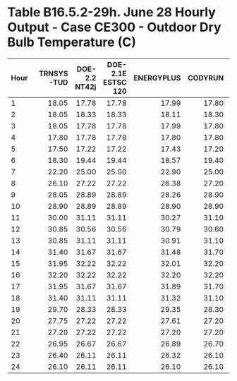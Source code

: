 # Table B16.5.2-29h. June 28 Hourly Output - Case CE300 - Outdoor Dry Bulb Temperature (C)
| Hour | TRNSYS-TUD | DOE-2.2 NT42j | DOE-2.1E ESTSC 120 | ENERGYPLUS | CODYRUN | HOT3000 |     |   Min |   Max |  Mean | Dev % $$ |     | TEST 0.0.0 | 
|:---- | ----------:| -------------:| ------------------:| ----------:| -------:| -------:| ---:| -----:| -----:| -----:| --------:| ---:| ----------:| 
| 1    |      18.05 |         17.78 |              17.78 |      17.99 |   17.80 |   17.80 |     | 17.78 | 18.05 | 17.87 |      1.5 |     |      17.78 | 
| 2    |      18.05 |         18.33 |              18.33 |      18.11 |   18.30 |   18.30 |     | 18.05 | 18.33 | 18.24 |      1.6 |     |      18.33 | 
| 3    |      18.05 |         17.78 |              17.78 |      17.99 |   17.80 |   17.80 |     | 17.78 | 18.05 | 17.87 |      1.5 |     |      17.78 | 
| 4    |      17.80 |         17.78 |              17.78 |      17.80 |   17.80 |   17.80 |     | 17.78 | 17.80 | 17.79 |      0.1 |     |      17.78 | 
| 5    |      17.50 |         17.22 |              17.22 |      17.43 |   17.20 |   17.20 |     | 17.20 | 17.50 | 17.29 |      1.7 |     |      17.22 | 
| 6    |      18.30 |         19.44 |              19.44 |      18.57 |   19.40 |   19.40 |     | 18.30 | 19.44 | 19.09 |      6.0 |     |      19.44 | 
| 7    |      22.20 |         25.00 |              25.00 |      22.90 |   25.00 |   25.00 |     | 22.20 | 25.00 | 24.18 |     11.6 |     |      25.00 | 
| 8    |      26.10 |         27.22 |              27.22 |      26.38 |   27.20 |   27.20 |     | 26.10 | 27.22 | 26.89 |      4.2 |     |      27.22 | 
| 9    |      28.05 |         28.89 |              28.89 |      28.26 |   28.90 |   28.90 |     | 28.05 | 28.90 | 28.65 |      3.0 |     |      28.89 | 
| 10   |      28.90 |         28.89 |              28.89 |      28.90 |   28.90 |   28.90 |     | 28.89 | 28.90 | 28.90 |      0.0 |     |      28.89 | 
| 11   |      30.00 |         31.11 |              31.11 |      30.27 |   31.10 |   31.10 |     | 30.00 | 31.11 | 30.78 |      3.6 |     |      31.11 | 
| 12   |      30.85 |         30.56 |              30.56 |      30.79 |   30.60 |   30.60 |     | 30.56 | 30.85 | 30.66 |      1.0 |     |      30.56 | 
| 13   |      30.85 |         31.11 |              31.11 |      30.91 |   31.10 |   31.10 |     | 30.85 | 31.11 | 31.03 |      0.8 |     |      31.11 | 
| 14   |      31.40 |         31.67 |              31.67 |      31.48 |   31.70 |   31.70 |     | 31.40 | 31.70 | 31.60 |      0.9 |     |      31.67 | 
| 15   |      31.95 |         32.22 |              32.22 |      32.01 |   32.20 |   32.20 |     | 31.95 | 32.22 | 32.13 |      0.8 |     |      32.22 | 
| 16   |      32.20 |         32.22 |              32.22 |      32.20 |   32.20 |   32.20 |     | 32.20 | 32.22 | 32.21 |      0.1 |     |      32.22 | 
| 17   |      31.95 |         31.67 |              31.67 |      31.89 |   31.70 |   31.70 |     | 31.67 | 31.95 | 31.76 |      0.9 |     |      31.67 | 
| 18   |      31.40 |         31.11 |              31.11 |      31.32 |   31.10 |   31.10 |     | 31.10 | 31.40 | 31.19 |      1.0 |     |      31.11 | 
| 19   |      29.70 |         28.33 |              28.33 |      29.35 |   28.30 |   28.30 |     | 28.30 | 29.70 | 28.72 |      4.9 |     |      28.33 | 
| 20   |      27.75 |         27.22 |              27.22 |      27.61 |   27.20 |   27.20 |     | 27.20 | 27.75 | 27.37 |      2.0 |     |      27.22 | 
| 21   |      27.20 |         27.22 |              27.22 |      27.20 |   27.20 |   27.20 |     | 27.20 | 27.22 | 27.21 |      0.1 |     |      27.22 | 
| 22   |      26.95 |         26.67 |              26.67 |      26.89 |   26.70 |   26.70 |     | 26.67 | 26.95 | 26.76 |      1.1 |     |      26.67 | 
| 23   |      26.40 |         26.11 |              26.11 |      26.32 |   26.10 |   26.10 |     | 26.10 | 26.40 | 26.19 |      1.1 |     |      26.11 | 
| 24   |      26.10 |         26.11 |              26.11 |      26.10 |   26.10 |   26.10 |     | 26.10 | 26.11 | 26.10 |      0.0 |     |      26.11 | 


